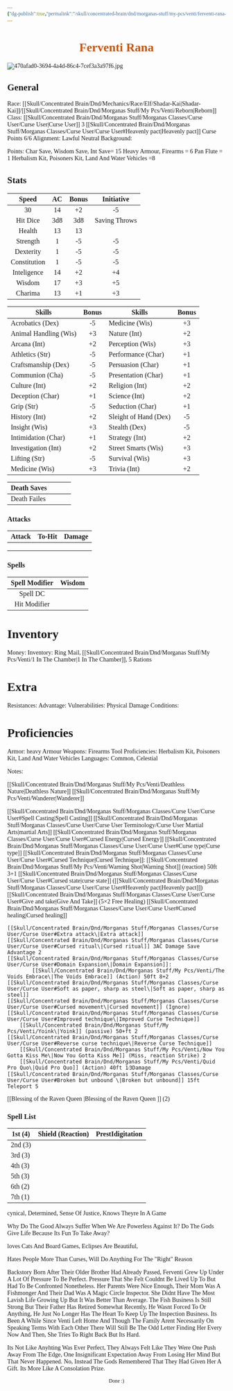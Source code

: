 ```yaml
---
{"dg-publish":true,"permalink":"/skull/concentrated-brain/dnd/morganas-stuff/my-pcs/venti/ferventi-rana-small/","tags":["dnd","FerventiRana","MyPCs","FreyaStuff","ConcentratedBrain"],"dgShowToc":true,"noteIcon":""}
---
```


<style id="Force_Custom_Fonts" type="text/css">@font-face{font-style:normal;font-family:"Merriweather";src:local("Merriweather")}@font-face{font-style:bolder;font-family:"Merriweather";src:local("Merriweather")}@font-face{font-style:normal;font-family:"Merriweather";src:local("Merriweather");unicode-range:U+0-FF,U+2E80-9FFF,U+F900-FAFF,U+FE30-FE4F,U+20000-2FA1F}@font-face{font-style:bolder;font-family:"Merriweather";src:local("Merriweather");unicode-range:U+0-FF,U+2E80-9FFF,U+F900-FAFF,U+FE30-FE4F,U+20000-2FA1F}@font-face{font-style:normal;font-family:"Merriweather";src:local("Merriweather");unicode-range:U+0-FF}@font-face{font-style:bolder;font-family:"Merriweather";src:local("Merriweather");unicode-range:U+0-FF}:not(pre):not(code):not(textarea):not(tt):not(kbd):not(samp):not(var){font-family:"Merriweather"!important}pre,code,textarea,tt,kbd,samp,var{font-family:monospace!important}pre *,code *,textarea *,tt *,kbd *,samp *,var *{font-family:monospace!important}</style>


# <center><span style="color:#CC550D">Ferventi  Rana</span></center>
![470afad0-3694-4a4d-86c4-7cef3a3a97f6.jpg](/img/user/images/470afad0-3694-4a4d-86c4-7cef3a3a97f6.jpg)



## General
 Race:  [[Skull/Concentrated Brain/Dnd/Mechanics/Race/Elf/Shadar-Kai\|Shadar-Kai]]/[[Skull/Concentrated Brain/Dnd/Morganas Stuff/My Pcs/Venti/Reborn\|Reborn]]
 Class:  [[Skull/Concentrated Brain/Dnd/Morganas Stuff/Morganas Classes/Curse User/Curse User\|Curse User]] 3
				 [[Skull/Concentrated Brain/Dnd/Morganas Stuff/Morganas Classes/Curse User/Curse User#Heavenly pact\|Heavenly pact]]
 Curse Points 6/6
 Alignment: Lawful Neutral 
 Background: 

Points:
Char Save, Wisdom Save, Int Save= 15
Heavy Armour, Firearms = 6
Pan Flute = 1
Herbalism Kit, Poisoners Kit, Land And Water Vehicles =8



## Stats

|    Speed     |  AC  | Bonus |  Initiative   |
| :----------: | :--: | :---: | :-----------: |
|        30     | 14   |  +2   |       -5      |
|   Hit Dice   | 3d8 | 3d8  | Saving Throws |
|    Health    | 13   |  13   |               |
|   Strength   |    1 |   -5  |   -5            |
|  Dexterity   |  1  |  -5   |  -5          |
| Constitution |   1  |  -5   |     -5          |
| Inteligence  |   14 |    +2 |    +4           |
|    Wisdom    |  17  |   +3  |             +5  |
|   Charima    |  13  |    +1 |          +3     |

| Skills                | Bonus | Skills                | Bonus |
| --------------------- |:-----:| --------------------- |:-----:|
| Acrobatics (Dex)      | -5    | Medicine (Wis)        |      +3|
| Animal Handling (Wis) |  +3    | Nature (Int)          |    +2  |
| Arcana (Int)          | +2     | Perception (Wis)      |    +3  |
| Athletics (Str)       | -5     | Performance (Char)    |      +1|
| Craftsmanship (Dex)   |   -5   | Persuasion (Char)     |    +1  |
| Communion (Cha)       |     -5 | Presentation (Char)   |    +1  |
| Culture (Int)         |   +2   | Religion (Int)        |    +2  |
| Deception (Char)      |  +1    | Science (Int)         |    +2  |
| Grip (Str)            |    -5 | Seduction (Char)      | +1     |
| History (Int)         |    +2  | Sleight of Hand (Dex) |   -5   |
| Insight (Wis)         |   +3   | Stealth (Dex)         | -5     |
| Intimidation (Char)   |    +1  | Strategy (Int)        |    +2  |
| Investigation (Int)   |    +2  | Street Smarts (Wis)   |     +3 |
| Lifting (Str)         |   -5  | Survival (Wis)        |  +3    |
| Medicine (Wis)        |     +3 | Trivia (Int)          |  +2    |

| Death Saves  |     |     |     |
| ------------ | --- | --- | --- |
| Death Failes |     |     |     |
### Attacks

| Attack         | To-Hit | Damage                |
| -------------- | ------ | --------------------- |
|      |     |     |
|  |     |  |
|    |        |                       |

 ### Spells




| Spell Modifier | Wisdom |
|:--------------:|:------:|
|    Spell DC    |       |
|  Hit Modifier  |      |
# Inventory 
Money: 
Inventory: Ring Mail, [[Skull/Concentrated Brain/Dnd/Morganas Stuff/My Pcs/Venti/1 In The Chamber\|1 In The Chamber]], 5 Rations

# Extra
Resistances: 
Advantage: 
Vulnerabilities: Physical Damage
Conditions: 
  

# Proficiencies
		
Armor: heavy Armour
Weapons: Firearms
Tool Proficiencies: Herbalism Kit, Poisoners Kit, Land And Water Vehicles
Languages: Common, Celestial

Notes: 

[[Skull/Concentrated Brain/Dnd/Morganas Stuff/My Pcs/Venti/Deathless Nature\|Deathless Nature]]
[[Skull/Concentrated Brain/Dnd/Morganas Stuff/My Pcs/Venti/Wanderer\|Wanderer]]

[[Skull/Concentrated Brain/Dnd/Morganas Stuff/Morganas Classes/Curse User/Curse User#Spell Casting\|Spell Casting]]
[[Skull/Concentrated Brain/Dnd/Morganas Stuff/Morganas Classes/Curse User/Curse User Terminology/Curse User Martial Arts\|martial Arts]]
[[Skull/Concentrated Brain/Dnd/Morganas Stuff/Morganas Classes/Curse User/Curse User#Cursed Energy\|Cursed Energy]]
[[Skull/Concentrated Brain/Dnd/Morganas Stuff/Morganas Classes/Curse User/Curse User#Curse type\|Curse type]] 
[[Skull/Concentrated Brain/Dnd/Morganas Stuff/Morganas Classes/Curse User/Curse User#Cursed Technique\|Cursed Technique]]: 
	[[Skull/Concentrated Brain/Dnd/Morganas Stuff/My Pcs/Venti/Warning Shot\|Warning Shot]] (reaction) 50ft 3+1
[[Skull/Concentrated Brain/Dnd/Morganas Stuff/Morganas Classes/Curse User/Curse User#Cursed state\|curse state]] ([[Skull/Concentrated Brain/Dnd/Morganas Stuff/Morganas Classes/Curse User/Curse User#Heavenly pact\|Heavenly pact]])
	[[Skull/Concentrated Brain/Dnd/Morganas Stuff/Morganas Classes/Curse User/Curse User#Give and take\|Give And Take]] (5×2 Free Healing)
	[[Skull/Concentrated Brain/Dnd/Morganas Stuff/Morganas Classes/Curse User/Curse User#Cursed healing\|Cursed healing]] 
	
	[[Skull/Concentrated Brain/Dnd/Morganas Stuff/Morganas Classes/Curse User/Curse User#Extra attack\|Extra attack]]
	[[Skull/Concentrated Brain/Dnd/Morganas Stuff/Morganas Classes/Curse User/Curse User#Cursed ritual\|Cursed ritual]] 3AC Damage Save Advantage 2
	[[Skull/Concentrated Brain/Dnd/Morganas Stuff/Morganas Classes/Curse User/Curse User#Domain Expansion\|Domain Expansion]]: 
			[[Skull/Concentrated Brain/Dnd/Morganas Stuff/My Pcs/Venti/The Voids Embrace\|The Voids Embrace]] (Action) 50ft 8+2
	[[Skull/Concentrated Brain/Dnd/Morganas Stuff/Morganas Classes/Curse User/Curse User#Soft as paper, sharp as steel\|Soft as paper, sharp as steel]] 
	[[Skull/Concentrated Brain/Dnd/Morganas Stuff/Morganas Classes/Curse User/Curse User#Cursed movement\|Cursed movement]] (Ignore)
	[[Skull/Concentrated Brain/Dnd/Morganas Stuff/Morganas Classes/Curse User/Curse User#Improved technique\|Improved Curse Technique]]
		[[Skull/Concentrated Brain/Dnd/Morganas Stuff/My Pcs/Venti/Yoink\|Yoink]] (passive) 50+ft 2
	[[Skull/Concentrated Brain/Dnd/Morganas Stuff/Morganas Classes/Curse User/Curse User#Reverse curse technique\|Reverse Curse Technique]]
		[[Skull/Concentrated Brain/Dnd/Morganas Stuff/My Pcs/Venti/Now You Gotta Kiss Me\|Now You Gotta Kiss Me]] (Miss, reaction Strike) 2
		[[Skull/Concentrated Brain/Dnd/Morganas Stuff/My Pcs/Venti/Quid Pro Quo\|Quid Pro Quo]] (Action) 40ft 1⁄3Damage
	[[Skull/Concentrated Brain/Dnd/Morganas Stuff/Morganas Classes/Curse User/Curse User#Broken but unbound \|Broken but unbound]] 15ft Teleport 5

[[Blessing of the Raven Queen \|Blessing of the Raven Queen ]] (2)



### Spell List


| 1st (4) | Shield (Reaction) | PrestIdigitation |
| ------- | ----------------- | ---------------- |
| 2nd (3) |                   |                  |
| 3rd (3) |                   |                  |
| 4th (3) |                   |                  |
| 5th (3) |                   |                  |
| 6th (2) |                   |                  |
| 7th (1) |                   |                  |

cynical, Determined, Sense Of Justice, Knows Theyre In A Game

Why Do The Good Always Suffer When We Are Powerless Against It? Do The Gods Give Life Because Its Fun To Take Away?

loves Cats And Board Games, Eclipses Are Beautiful, 

Hates People More Than Curses, Will Do Anything For The "Right" Reason

Backstory
Born After Their Older Brother Had Already Passed, Ferventi Grew Up Under A Lot Of Pressure To Be Perfect. Pressure That She Felt Couldnt Be Lived Up To But Had To Be Confronted Nonetheless. Her Parents Were Nice Enough, Their Mom Was A Fishmonger And Their Dad Was A Magic Circle Inspector. She Didnt Have The Most Lavish Life Growing Up But It Was Better Than Average. The Fish Business Is Still Strong But Their Father Has Retired Somewhat Recently, He Wasnt Forced To Or Anything, He Just No Longer Has The Heart To Keep Up The Inspection Business. Its Been A While Since Venti Left Home And Though The Family Arent Necessarily On Speaking Terms With Each Other There Will Still Be The Odd Letter Finding Her Every Now And Then, She Tries To Right Back But Its Hard.

Its Not Like Anyhting Was Ever Perfect, They Always Felt Like They Were One Push Away From The Edge, One Insignificant Expectation Away From Losing Her Mind But That Never Happened. No, Instead The Gods Remembered That They Had Given Her A Gift. Its More Like A Consolation Prize.






<center><sub>Done :)</sub></center>

